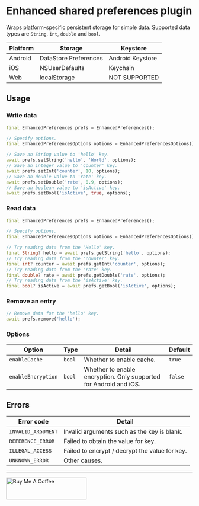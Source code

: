 # Enhanced shared preferences plugin

Wraps platform-specific persistent storage for simple data. Supported data types are `String`, `int`, `double` and `bool`.

| Platform | Storage | Keystore |
| ---- | ---- | ---- |
| Android | DataStore Preferences | Android Keystore |
| iOS | NSUserDefaults | Keychain |
| Web | localStorage | NOT SUPPORTED |

## Usage

### Write data

```dart
final EnhancedPreferences prefs = EnhancedPreferences();

// Specify options.
final EnhancedPreferencesOptions options = EnhancedPreferencesOptions();

// Save an String value to 'hello' key.
await prefs.setString('hello', 'World', options);
// Save an integer value to 'counter' key.
await prefs.setInt('counter', 10, options);
// Save an double value to 'rate' key.
await prefs.setDouble('rate', 0.9, options);
// Save an boolean value to 'isActive' key.
await prefs.setBool('isActive', true, options);
```

### Read data

```dart
final EnhancedPreferences prefs = EnhancedPreferences();

// Specify options.
final EnhancedPreferencesOptions options = EnhancedPreferencesOptions();

// Try reading data from the 'Hello' key.
final String? hello = await prefs.getString('hello', options);
// Try reading data from the 'counter' key.
final int? counter = await prefs.getInt('counter', options);
// Try reading data from the 'rate' key.
final double? rate = await prefs.getDouble('rate', options);
// Try reading data from the 'isActive' key.
final bool? isActive = await prefs.getBool('isActive', options);
```

### Remove an entry

```dart
// Remove data for the 'hello' key.
await prefs.remove('hello');
```

### Options

| Option | Type | Detail | Default |
| ---- | ---- | ---- | ---- |
| `enableCache` | `bool` | Whether to enable cache. | `true` |
| `enableEncryption` | `bool` | Whether to enable encryption. Only supported for Android and iOS. | `false` |

## Errors

| Error code | Detail |
| ---- | ---- |
| `INVALID_ARGUMENT` | Invalid arguments such as the key is blank. |
| `REFERENCE_ERROR` | Failed to obtain the value for key. |
| `ILLEGAL_ACCESS` | Failed to encrypt / decrypt the value for key. |
| `UNKNOWN_ERROR` | Other causes. |

---

<a href="https://www.buymeacoffee.com/kumo01" target="_blank"><img src="https://cdn.buymeacoffee.com/buttons/v2/default-yellow.png" alt="Buy Me A Coffee" style="height: 60px !important;width: 217px !important;" ></a>
